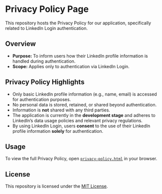 # Privacy Policy Page

This repository hosts the Privacy Policy for our application, specifically related to LinkedIn Login authentication.

## Overview

- **Purpose:** To inform users how their LinkedIn profile information is handled during authentication.
- **Scope:** Applies only to authentication via LinkedIn Login.

## Privacy Policy Highlights

- Only basic LinkedIn profile information (e.g., name, email) is accessed for authentication purposes.
- No personal data is stored, retained, or shared beyond authentication.
- Information is **not** shared with any third parties.
- The application is currently in the **development stage** and adheres to LinkedIn’s data usage policies and relevant privacy regulations.
- By using LinkedIn Login, users **consent** to the use of their LinkedIn profile information **solely** for authentication.

## Usage

To view the full Privacy Policy, open [`privacy-policy.html`](privacy-policy.html) in your browser.

## License

This repository is licensed under the [MIT License](LICENSE).
